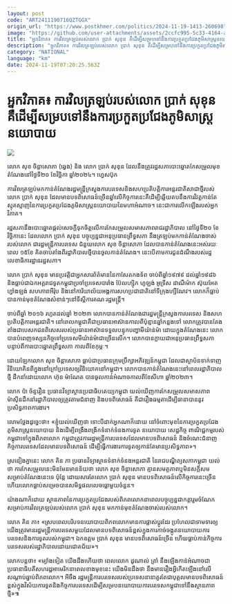 ```yaml
---
layout: post
code: "ART2411190716QZTGGX"
origin_url: "https://www.postkhmer.com/politics/2024-11-19-1413-260698"
image: "https://github.com/user-attachments/assets/2ccfc995-5c33-4164-a718-8a9c7a4cb893"
title: "អ្នក​វិភាគ៖ ការ​វិល​ត្រឡប់​របស់​លោក​ ប្រាក់​ សុខុន គឺ​ដើម្បី​សម្រប​ទៅ​​នឹង​ការ​ប្រកួត​ប្រជែង​ភូមិសាស្ត្រ​នយោបាយ"
description: "​​អ្នក​វិភាគ៖ ការ​វិល​ត្រឡប់​របស់​លោក​ ប្រាក់​ សុខុន គឺ​ដើម្បី​សម្រប​ទៅ​​នឹង​ការ​ប្រកួត​ប្រជែង​ភូមិសាស្ត្រ​នយោបាយ​"
category: "NATIONAL"
language: "km"
date: 2024-11-19T07:20:25.563Z
---
```


# អ្នក​វិភាគ៖ ការ​វិល​ត្រឡប់​របស់​លោក​ ប្រាក់​ សុខុន គឺ​ដើម្បី​សម្រប​ទៅ​​នឹង​ការ​ប្រកួត​ប្រជែង​ភូមិសាស្ត្រ​នយោបាយ

![](https://github.com/user-attachments/assets/37da1c72-9ee8-45a8-812e-185b279017a0)

លោក សុខ ចិន្តាសោភា (ឆ្វេង) និង លោក ប្រាក់ សុខុន ដែល​នឹង​ត្រូវ​រដ្ឋសភា​បោះ​ឆ្នោត​កែសម្រួល​មុខ​តំណែង​នៅ​ថ្ងៃ​ទី២០ ខែវិច្ឆិកា ឆ្នាំ២០២៤។ ហ្វេសប៊ុក

ការ​វិល​ត្រឡប់​មក​កាន់​តំណែង​រដ្ឋមន្ត្រី​ក្រសួង​ការបរទេស​ និង​សហប្រតិបត្តិការ​អន្តរជាតិ​សាជាថ្មី​របស់​លោក ប្រាក់ សុខុន ដែល​មាន​បទ​ពិសោធន៍​ច្រើន​ឆ្នាំ​លើ​កិច្ចការ​នេះ​ គឺ​ដើម្បី​ឆ្លើយ​តប​នឹង​ការ​វិវត្ត​កាន់​តែ​ស្មុគ​ស្មាញ​នៃ​ការ​ប្រកួត​ប្រជែង​ភូមិសាស្ត្រ​នយោបាយ​នៃ​មហា​អំណាច។ នេះ​ជា​ការ​លើក​ឡើង​របស់​អ្នកវិភាគ។

រដ្ឋសភា​នឹង​បោះ​ឆ្នោត​ផ្ដល់​សេចក្ដី​ទុកចិត្ត​លើ​ការ​កែ​សម្រួល​សមាសភាព​រាជរដ្ឋាភិបាល​ នៅ​ថ្ងៃ​ទី២០ ខែ​វិច្ឆិកា​នេះ ដែល​លោក ប្រាក់ សុខុន បច្ចុប្បន្ន​ជា​អនុប្រធាន​ព្រឹទ្ធសភា នឹង​ត្រឡប់​មក​កាន់​តំណែង​ចាស់​របស់​លោក ជា​រដ្ឋមន្ត្រី​ការបរទេស ជំនួយ​លោក សុខ ចិន្ដាសោភា ដែល​បាន​កាន់​តំណែង​នេះ​អស់​រយៈ​ពេល ១៥​ខែ គិត​ចាប់​តាំង​ពី​រដ្ឋាភិបាល​ថ្មី​បាន​ចូល​កាន់​តំណែង។ នេះ​​បើ​តាម​ការ​ជូនដំណឹង​របស់​រដ្ឋលេខាធិការដ្ឋាន​រដ្ឋសភា។

លោក ប្រាក់​ សុខុន មាន​ប្រវត្តិ​ជា​អ្នក​សារព័ត៌មាន​នៃ​កាសែត​កង​ទ័ព​ ចាប់​ពី​ឆ្នាំ​១៩៧៩ ដល់​ឆ្នាំ​១៩៨៦ និង​ធ្លាប់​ជា​ឯក​អគ្គរាជទូត​កម្ពុជា​ប្រចាំ​ប្រទេស​បារាំង ប៊ែលហ្ស៊ិក ហូឡង់ អូទ្រីស ដាណឺម៉ាក ស៊ុយអែត ហ្វាំងឡង់ សហភាព​អឺរ៉ុប និង​នៅ​ការិយាល័យ​អង្គការ​សហប្រជាជាតិ​នៅ​ទីក្រុង​ហ្សឺណែវ។ លោក​ក៏​ធ្លាប់​បាន​កាន់​មុខ​តំណែង​សំខាន់ៗ​នៅ​ទីស្ដីការ​គណៈរដ្ឋមន្ត្រី។

ចាប់​ពី​ឆ្នាំ ២០១៦ រហូត​ដល់​ឆ្នាំ ២០២៣ លោក​បាន​កាន់​តំណែង​ជា​រដ្ឋមន្ត្រី​ក្រសួង​ការបរទេស និង​សហប្រតិបត្តិការ​អន្តរជាតិ។ នៅ​ពេល​កម្ពុជា​គឺជា​ប្រធាន​អាស៊ាន​កាលពី​ប៉ុន្មាន​ឆ្នាំ​កន្លង​ទៅ លោក​ត្រូវ​បាន​តែង​តាំង​ជា​បេសកជន​ពិសេស​របស់​ប្រធាន​អាស៊ាន​ទទួល​បន្ទុក​បញ្ហា​មីយ៉ាន់ម៉ា ដោយ​ក្នុង​តំណែង​នេះ លោក​បាន​បំពេញ​ទស្សនកិច្ច​ទៅ​ប្រទេស​មីយ៉ាន់ម៉ា​ជាច្រើន​លើក។ លោក​បាន​ក្លាយ​ជា​អនុប្រធាន​ព្រឹទ្ធសភា​ បន្ទាប់​ពី​ការ​បោះ​ឆ្នោត​ព្រឹទ្ធសភា កាល​ពី​ខែ​កុម្ភៈ។

ដោយ​ឡែក​លោក សុខ ចិន្ដាសោភា ធ្លាប់​ជា​ប្រធាន​ក្រុមប្រឹក្សា​អភិវឌ្ឍន៍​កម្ពុជា ដែល​ជា​ស្ថាប័ន​ទាក់​ទាញ​វិនិយោគិន​ពី​ក្នុង​នៅ​ក្រៅ​ប្រទេស​ឲ្យ​វិនិយោគ​នៅ​កម្ពុជា។ លោក​បាន​កាន់​តំណែង​នេះ​ នៅ​ពេល​រដ្ឋាភិបាល​ថ្មី ដឹកនាំ​ដោយ​លោក ហ៊ុន ម៉ាណែត បាន​ចូល​កាន់​អំណាច​កាល​ពី​ខែ​សីហា ឆ្នាំ​២០២៣។

​លោក ប៉ា ច័ន្ទរឿន ប្រធាន​វិទ្យាស្ថាន​ប្រជាធិបតេយ្យ​កម្ពុជា យល់​ឃើញ​ ការ​កែ​សម្រួល​សមាសភាព​ម៉ាស៊ីន​ដឹកនាំ​រដ្ឋាភិបាល​ឲ្យ​ត្រូវ​តាម​ជំនាញ និង​បទ​ពិសោធន៍ គឺ​ជា​រឿង​ធម្មតា​ដើម្បី​ធានា​បាន​នូវ​ប្រសិទ្ធភាព​ការងារ។

លោម​ថ្លែង​ដូច្នេះ​ថា៖ «ខ្ញុំ​យល់​ឃើញ​ថា ទោះបី​ដាក់​អ្នក​ណា​ក៏​ដោយ នៅ​ចំពោះ​មុខ​នៃ​ការ​ប្រកួត​ប្រជែង​ភូមិសាស្ត្រ​នយោបាយ និង​ដើម្បី​ពង្រឹង​ពង្រីក​ទំនាក់​ទំនង​ការទូត នយោបាយ សេដ្ឋកិច្ច ពាណិជ្ជកម្ម​របស់​កម្ពុជា​ទៅ​ក្នុង​ពិភពលោក កម្ពុជា​ត្រូវ​ការ​រដ្ឋមន្ត្រី​ការបរទេស​ដែល​មាន​បទ​ពិសោធន៍ និង​ចំណេះ​ជំនាញ​កិច្ចការ​បរទេស​ដែល​មាន​បទពិសោធន៍ ដើម្បី​ធ្វើ​ការងារ​ការទូត​ឲ្យ​កាន់​តែ​មាន​ប្រសិទ្ធភាព»។

ស្រដៀង​គ្នា​នេះ លោក គិន ភា ប្រធាន​វិទ្យាស្ថាន​ទំនាក់​ទំនង​អន្តរជាតិ នៃ​រាជបណ្ឌិត្យ​សភា​កម្ពុជា យល់​ថា ការ​កែ​សម្រួល​នេះ​មិន​មែន​មាន​ន័យ​ថា លោក សុខ ចិន្តាសោភា គ្មាន​សមត្ថភាព​ ឬ​មិន​សក្ដិសម​សម្រាប់​តំណែង​នេះ​ទេ ប៉ុន្តែ ដោយសារ​តែ​លោក ប្រាក់ សុខុន មាន​បទ​ពិសោធន៍​លើ​កិច្ច​ការ​នេះ​ច្រើន ហើយ​លោក​ធ្លាប់​សម្រេច​បាន​សមិទ្ធផល​លេច​ធ្លោ​មួយ​ចំនួន។ 

យ៉ាងណា​ក៏ដោយ ស្ថានភាព​នៃ​ការប្រកួត​ប្រជែង​របស់​ពិភពលោក​នា​ពេល​បច្ចុប្បន្ន​ជា​កត្តា​រួម​ចំណែក​សម្រាប់​ការ​វិល​ត្រឡប់​របស់​លោក ប្រាក់ សុខុន មក​កាន់​មុខ​តំណែង​ចាស់​របស់​លោក។

លោក គិន ភា៖ «ស្របពេល​បរិបទ​នយោបាយ​ពិភពលោក​មាន​ការ​ផ្លាស់​ប្ដូរ​ដែរ ប្រហែល​ជា​ទាមទារ​ឲ្យ​យើង​ត្រូវ​មាន​រដ្ឋមន្ត្រី​ការបរទេស​មួយ​ដែល​មាន​បទពិសោធន៍​ខ្ពស់​ក្នុង​ការ​កាច់​ចង្កូត​នយោបាយ​ការបរទេស​និង​ការទូត​របស់​កម្ពុជា។ ឯកឧត្តម ប្រាក់ សុខុន មាន​បទពិសោធន៍​ច្រើន ហើយ​ធ្លាប់​កាន់​កិច្ចការ​បរទេស​របស់​រដ្ឋាភិបាល​ដោយ​ជោគជ័យ»។

លោក​បន្ត​ថា៖ «ម្យ៉ាង​ទៀត​ យើង​ដឹង​ហើយ​ថា ពេល​លោក​ ដូណាល់ ត្រាំ នឹង​ឡើង​កាន់​អំណាច​ជា​ប្រធានាធិបតី​សហរដ្ឋ​អាមេរិក​នា​ពេល​ខាង​មុខ​នេះ យើង​មិន​ដឹង​ថា នឹង​មាន​រឿង​អ្វី​កើត​ឡើង​នៅ​លើ​សណ្ដាប់​ធ្នាប់​ពិភពលោក។ អីចឹង រដ្ឋមន្ត្រី​ការបរទេស​របស់​ប្រទេស​នានា​គួរ​តែ​ជា​បុគ្គល​មាន​បទ​ពិសោធន៍​ខ្ពស់​ក្នុង​វិស័យ​ការទូត​និង​កិច្ចការបរទេស​ដើម្បី​សម្រប​នយោបាយ​ការបរទេស​កម្ពុជា​ទៅ​នឹង​ស្ថានភាព​ថ្មី»៕